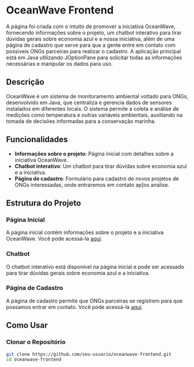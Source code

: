 # OceanWave Frontend

A página foi criada com o intuito de promover a iniciativa OceanWave, fornecendo informações sobre o projeto, um chatbot interativo para tirar dúvidas gerais sobre economia azul e a nossa iniciativa, além de uma página de cadastro que serve para que a gente entre em contato com possíveis ONGs parceiras para realizar o cadastro. A aplicação principal está em Java utilizando JOptionPane para solicitar todas as informações necessárias e manipular os dados para uso.

## Descrição

OceanWave é um sistema de monitoramento ambiental voltado para ONGs, desenvolvido em Java, que centraliza e gerencia dados de sensores instalados em diferentes locais. O sistema permite a coleta e análise de medições como temperatura e outras variáveis ambientais, auxiliando na tomada de decisões informadas para a conservação marinha.

## Funcionalidades

- **Informações sobre o projeto**: Página inicial com detalhes sobre a iniciativa OceanWave.
- **Chatbot interativo**: Um chatbot para tirar dúvidas sobre economia azul e a iniciativa.
- **Página de cadastro**: Formulário para cadastro de novos projetos de ONGs interessadas, onde entraremos em contato ap[os analise.

## Estrutura do Projeto

### Página Inicial

A página inicial contém informações sobre o projeto e a iniciativa OceanWave. Você pode acessá-la [aqui](index.html).

### Chatbot

O chatbot interativo está disponível na página inicial e pode ser acessado para tirar dúvidas gerais sobre economia azul e a iniciativa.

### Página de Cadastro

A página de cadastro permite que ONGs parceiras se registrem para que possamos entrar em contato. Você pode acessá-la [aqui](paginas/cadastro.html).

## Como Usar

### Clonar o Repositório

```bash
git clone https://github.com/seu-usuario/oceanwave-frontend.git
cd oceanwave-frontend
